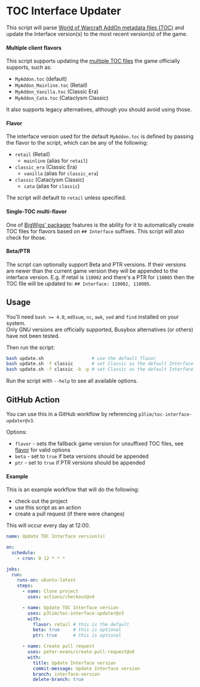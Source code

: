 # TOC Interface Updater

This script will parse [World of Warcraft AddOn metadata files (TOC)](https://warcraft.wiki.gg/wiki/TOC_format) and update the Interface version(s) to the most recent version(s) of the game.

#### Multiple client flavors

This script supports updating the [multiple TOC files](https://warcraft.wiki.gg/wiki/TOC_format#Multiple_client_flavors) the game officially supports, such as:

- `MyAddon.toc` (default)
- `MyAddon_Mainline.toc` (Retail)
- `MyAddon_Vanilla.toc` (Classic Era)
- `MyAddon_Cata.toc` (Cataclysm Classic)

It also supports legacy alternatives, although you should avoid using those.

#### Flavor

The interface version used for the default `MyAddon.toc` is defined by passing the flavor to the script, which can be any of the following:

- `retail` (Retail)
  - `mainline` (alias for `retail`)
- `classic_era` (Classic Era)
  - `vanilla` (alias for `classic_era`)
- `classic` (Cataclysm Classic)
  - `cata` (alias for `classic`)

The script will default to `retail` unless specified.

#### Single-TOC multi-flavor

One of [BigWigs' packager](https://github.com/BigWigsMods/packager/?tab=readme-ov-file#single-toc-file) features is the ability for it to automatically create TOC files for flavors based on `## Interface` suffixes. This script will also check for those.

#### Beta/PTR

The script can optionally support Beta and PTR versions. If their versions are newer than the current game version they will be appended to the interface version. E.g. If retail is `110002` and there's a PTR for `110005` then the TOC file will be updated to: `## Interface: 110002, 110005`.

## Usage

You'll need `bash >= 4.0`, `md5sum`, `nc`, `awk`, `sed` and `find` installed on your system.  
Only GNU versions are officially supported, Busybox alternatives (or others) have not been tested.

Then run the script:
```bash
bash update.sh                  # use the default flavor
bash update.sh -f classic       # set Classic as the default Interface version
bash update.sh -f classic -b -p # set Classic as the default Interface version, and add beta and PTR versions
```

Run the script with `--help` to see all available options.

## GitHub Action

You can use this in a GitHub workflow by referencing `p3lim/toc-interface-updater@v3`.

Options:
- `flavor` - sets the fallback game version for unsuffixed TOC files, see [flavor](#flavor) for valid options
- `beta` - set to `true` if beta versions should be appended
- `ptr` - set to `true` if PTR versions should be appended

#### Example

This is an example workflow that will do the following:
- check out the project
- use this script as an action
- create a pull request (if there were changes)

This will occur every day at 12:00.

```yaml
name: Update TOC Interface version(s)

on:
  schedule:
    - cron: 0 12 * * *

jobs:
  run:
    runs-on: ubuntu-latest
    steps:
      - name: Clone project
        uses: actions/checkout@v4

      - name: Update TOC Interface version
        uses: p3lim/toc-interface-updater@v3
        with:
          flavor: retail # this is the default
          beta: true     # this is optional
          ptr: true      # this is optional

      - name: Create pull request
        uses: peter-evans/create-pull-request@v6
        with:
          title: Update Interface version
          commit-message: Update Interface version
          branch: interface-version
          delete-branch: true
```
